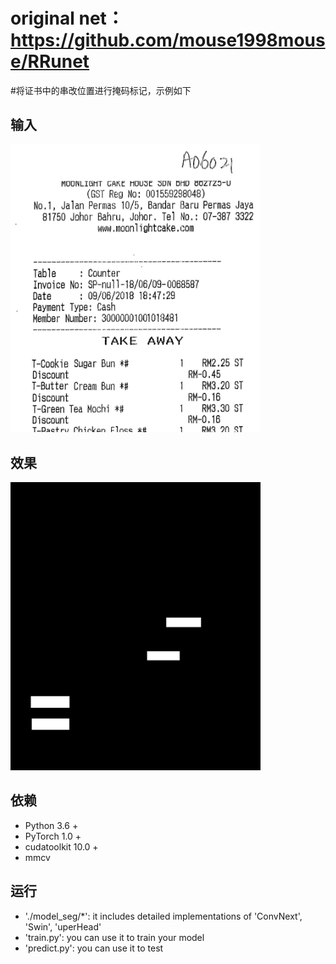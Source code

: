# original net：https://github.com/mouse1998mouse/RRunet
#将证书中的串改位置进行掩码标记，示例如下
## 输入
<img width=400, src="2.jpg" />

## 效果
 <img width=400, src="2.png" />

## 依赖
- Python 3.6 +
- PyTorch 1.0 +
- cudatoolkit 10.0 +
- mmcv

## 运行
 - './model_seg/*': it includes detailed implementations of 'ConvNext', 'Swin', 'uperHead'
 - 'train.py': you can use it to train your model
 - 'predict.py': you can use it to test
 ##
